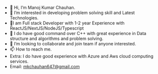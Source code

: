 - 👋 Hi, I’m Manoj Kumar Chauhan.
- 👀 I’m interested in developing problem solving skill and Latest Technologies.
- 🌿I am Full stack Developer with 1-2 year Experience with ReactJS/NextJS/NodeJS/Typescript
- 🌱 I do have good command over C++ with great experience in Data structure and algorithms and problem solving.
- 💞️ I’m looking to collaborate and join team if anyone interested.
- 📫 How to reach me.
- Extra: I do have good experience with Azure and Aws cloud computing services.
-  Email: mkchauhan647@gmail.com

<!---
mkchauhan647/mkchauhan647 is a ✨ special ✨ repository because its `README.md` (this file) appears on your GitHub profile.
You can click the Preview link to take a look at your changes.
--->
